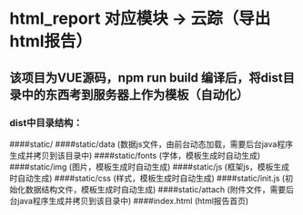 # html_report 对应模块 -> 云踪（导出html报告）
## 该项目为VUE源码，npm run build 编译后，将dist目录中的东西考到服务器上作为模板（自动化）

### dist中目录结构：
####static/
####static/data (数据js文件，由前台动态加载，需要后台java程序生成并拷贝到该目录中)
####static/fonts (字体，模板生成时自动生成)
####static/img (图片，模板生成时自动生成)
####static/js (框架js，模板生成时自动生成)
####static/css (样式，模板生成时自动生成)
####static/init.js (初始化数据结构文件，模板生成时自动生成)
####static/attach (附件文件，需要后台java程序生成并拷贝到该目录中)
####index.html (html报告首页)
